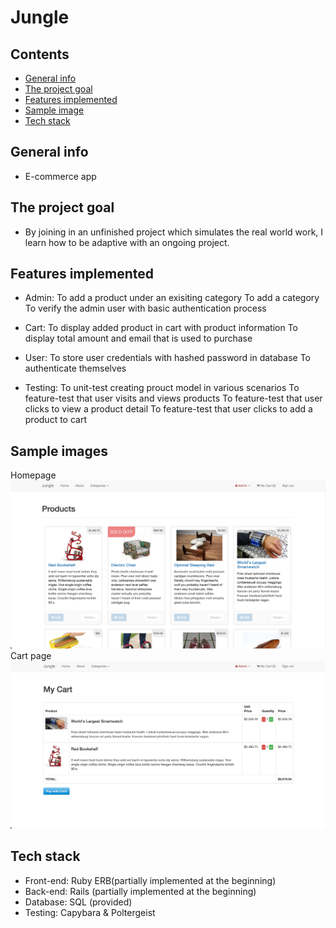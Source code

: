 # Jungle

## Contents

- [General info](#general-info)
- [The project goal](#the-project-goal)
- [Features implemented](#features-implemented)
- [Sample image](#sample-image)
- [Tech stack](#tech-stack)

## General info

- E-commerce app

## The project goal

- By joining in an unfinished project which simulates the real world work, I learn how to be adaptive with an ongoing project.

## Features implemented

- Admin:
  To add a product under an exisiting category
  To add a category
  To verify the admin user with basic authentication process

- Cart:
  To display added product in cart with product information
  To display total amount and email that is used to purchase

- User:
  To store user credentials with hashed password in database
  To authenticate themselves

- Testing:
  To unit-test creating prouct model in various scenarios
  To feature-test that user visits and views products
  To feature-test that user clicks to view a product detail
  To feature-test that user clicks to add a product to cart

## Sample images

Homepage
![sample1](https://github.com/jeffk713/ruby-jungle/blob/master/sample-images/image1.png?raw=true)
Cart page
![sample2](https://github.com/jeffk713/ruby-jungle/blob/master/sample-images/image2.png?raw=true)

## Tech stack

- Front-end: Ruby ERB(partially implemented at the beginning)
- Back-end: Rails (partially implemented at the beginning)
- Database: SQL (provided)
- Testing: Capybara & Poltergeist
